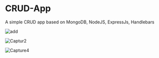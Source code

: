 # CRUD-App
A simple CRUD app based on MongoDB, NodeJS, ExpressJs, Handlebars


![add](https://github.com/ksh-97/CRUD-App/assets/97159706/b1eec1fa-8c0e-4c69-82aa-31d2c23008bd)


![Captur2](https://github.com/ksh-97/CRUD-App/assets/97159706/64cb04cf-998e-4621-8bae-c479e759cf2a)


![Capture4](https://github.com/ksh-97/CRUD-App/assets/97159706/727713e9-ea26-47b8-a37f-34ae8db130ab)
